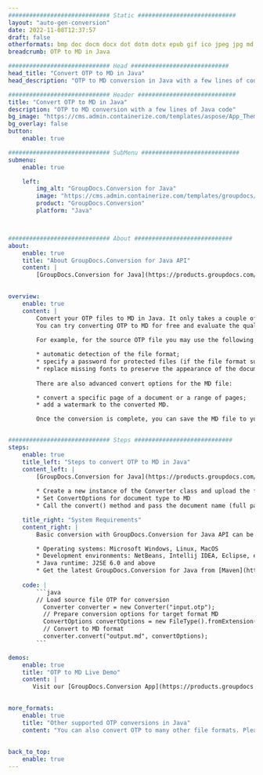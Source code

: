 ```yaml
---
############################# Static ############################
layout: "auto-gen-conversion"
date: 2022-11-08T12:37:57
draft: false
otherformats: bmp doc docm docx dot dotm dotx epub gif ico jpeg jpg md odt ott pdf png psd rtf tex tif tiff txt xps
breadcrumb: OTP to MD in Java

############################# Head ############################
head_title: "Convert OTP to MD in Java"
head_description: "OTP to MD conversion in Java with a few lines of code. Convert over 160 file formats using the GroupDocs document conversion API for Java"

############################# Header ############################
title: "Convert OTP to MD in Java"
description: "OTP to MD conversion with a few lines of Java code"
bg_image: "https://cms.admin.containerize.com/templates/aspose/App_Themes/V3/images/bg/header1.png"
bg_overlay: false
button:
    enable: true

############################# SubMenu ############################
submenu:
    enable: true

    left:
        img_alt: "GroupDocs.Conversion for Java"
        image: "https://cms.admin.containerize.com/templates/groupdocs/images/product-logos/90x90-noborder/groupdocs-conversion-java.png"
        product: "GroupDocs.Conversion"
        platform: "Java"



############################# About ############################
about:
    enable: true
    title: "About GroupDocs.Conversion for Java API"
    content: |
        [GroupDocs.Conversion for Java](https://products.groupdocs.com/conversion/java/) is an advanced file format conversion API for converting between popular image and document formats such as Microsoft Office, OpenDocument, PDF, HTML, email, CAD. and much more with just a few lines of code. The native API automatically detects the formats of the original documents and offers many options for customizing the converted documents. Along with the function of extracting information from a document, it also supports caching of the conversion results to the local disk by default. However, any type of cache storage can be supported by implementing the appropriate interfaces - Amazon S3, Dropbox, Google Drive, Windows Azure, Reddis, or any others.
    

overview:
    enable: true
    content: |
        Convert your OTP files to MD in Java. It only takes a couple of lines of Java code on any platform of your choice, such as Windows, Linux, macOS.
        You can try converting OTP to MD for free and evaluate the quality of the conversion results. Along with simple file conversion scripts, you can try more sophisticated options for loading the OTP source file and storing the MD output. 
        
        For example, for the source OTP file you may use the following load options:

        * automatic detection of the file format;
        * specify a password for protected files (if the file format supports it);
        * replace missing fonts to preserve the appearance of the document.
        
        There are also advanced convert options for the MD file:

        * convert a specific page of a document or a range of pages;
        * add a watermark to the converted MD.

        Once the conversion is complete, you can save the MD file to your local file path or to any third party storage such as FTP, Amazon S3, Google Drive, Dropbox etc. Please note - to convert OTP to MD, you do not need to install any additional software, such as MS Office, Open Office, Adobe Acrobat Reader etc.


############################# Steps ############################
steps:
    enable: true
    title_left: "Steps to convert OTP to MD in Java"
    content_left: |
        [GroupDocs.Conversion for Java](https://products.groupdocs.com/conversion/java/) allows developers to easily convert OTP file to MD with a few lines of code.
        
        * Create a new instance of the Converter class and upload the file OTP with the full path
        * Set ConvertOptions for document type to MD
        * Call the convert() method and pass the document name (full path) and format (MD) as a parameter

    title_right: "System Requirements"
    content_right: |
        Basic conversion with GroupDocs.Conversion for Java API can be done with just a few lines of code. Our APIs are supported on all major platforms and operating systems. Before executing the code below, make sure you have the following prerequisites installed on your system.

        * Operating systems: Microsoft Windows, Linux, MacOS
        * Development environments: NetBeans, Intellij IDEA, Eclipse, etc.
        * Java runtime: J2SE 6.0 and above
        * Get the latest GroupDocs.Conversion for Java from [Maven](https://repository.groupdocs.com/webapp/#/artifacts/browse/tree/General/repo/com/groupdocs/groupdocs-conversion)
         
    code: |
        ```java    
        // Load source file OTP for conversion
          Converter converter = new Converter("input.otp");
          // Prepare conversion options for target format MD
          ConvertOptions convertOptions = new FileType().fromExtension("md").getConvertOptions();
          // Convert to MD format
          converter.convert("output.md", convertOptions);
        ```

demos:
    enable: true
    title: "OTP to MD Live Demo"
    content: |
       Visit our [GroupDocs.Conversion App](https://products.groupdocs.app/conversion/family) website and try OTP to MD conversion now. The free demo has the following benefits
          

more_formats:
    enable: true
    title: "Other supported OTP conversions in Java"
    content: "You can also convert OTP to many other file formats. Please see the list below."
       
       
back_to_top:
    enable: true
---
```


